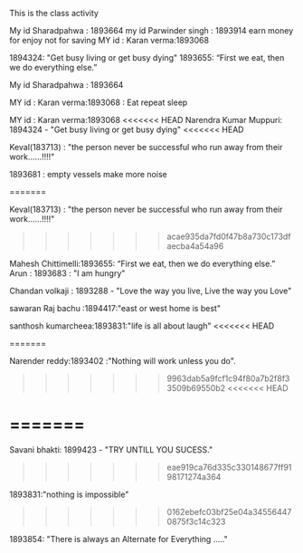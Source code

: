 This is the class activity

My id Sharadpahwa : 1893664
my id Parwinder singh  : 1893914 earn money for enjoy not for saving
MY id : Karan verma:1893068

1894324: "Get busy living or get busy dying"
1893655: “First we eat, then we do everything else.”


My id Sharadpahwa : 1893664

MY id : Karan verma:1893068 : Eat repeat sleep

MY id : Karan verma:1893068
<<<<<<< HEAD
Narendra Kumar Muppuri: 1894324 - "Get busy living or get busy dying"
<<<<<<< HEAD



Keval(183713) : "the person never be successful who run away from their work......!!!!"

1893681 : empty vessels make more noise

=======



Keval(183713) : "the person never be successful who run away from their work......!!!!"


>>>>>>> acae935da7fd0f47b8a730c173dfaecba4a54a96




Mahesh Chittimelli:1893655: “First we eat, then we do everything else.”
Arun : 1893683 : "I am hungry"


Chandan volkaji : 1893288 - "Love the way you live, Live the way you Love"






sawaran Raj bachu :1894417:"east or west home is best"



santhosh kumarcheea:1893831:"life is all about laugh"
<<<<<<< HEAD

=======

Narender reddy:1893402 :"Nothing will work unless you do".
>>>>>>> 9963dab5a9fcf1c94f80a7b2f8f33509b69550b2
<<<<<<< HEAD


=======
=======


Savani bhakti: 1899423 - "TRY UNTILL YOU SUCESS."



>>>>>>> eae919ca76d335c330148677ff9198171274a364

1893831:"nothing is impossible"
>>>>>>> 0162ebefc03bf25e04a345564470875f3c14c323

1893854: "There is always an Alternate for Everything ....."
